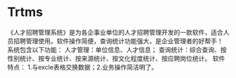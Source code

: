 # Trtms
 《人才招聘管理系统》是为各企事业单位的人才招聘管理开发的一款软件，适合人员招聘管理使用。软件操作简便，查询统计功能强大，是企业管理者的好帮手！ 系统包含以下功能： 人才管理：单位信息、人才信息； 查询统计：综合查询、按性别统计、按专业统计、按来源统计、按文化程度统计、按应聘岗位统计。 软件特点： 1.与excle表格交换数据；2.业务操作简洁明了。
